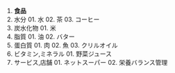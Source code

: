 01. **食品**
  01. 水分
    01. 水
    02. 茶
    03. コーヒー
  02. 炭水化物
    01. 米
  03. 脂質
    01. 油
    02. バター
  04. 蛋白質
    01. 肉
    02. 魚
    03. クリルオイル
  05. ビタミン,ミネラル
    01. 野菜ジュース
  06. サービス,店舗
    01. ネットスーパー
    02. 栄養バランス管理
